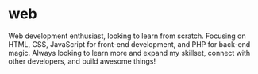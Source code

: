 # web
Web development enthusiast, looking to learn from scratch. Focusing on HTML, CSS, JavaScript for front-end development, and PHP for back-end magic. Always looking to learn more and expand my skillset, connect with other developers, and build awesome things!
